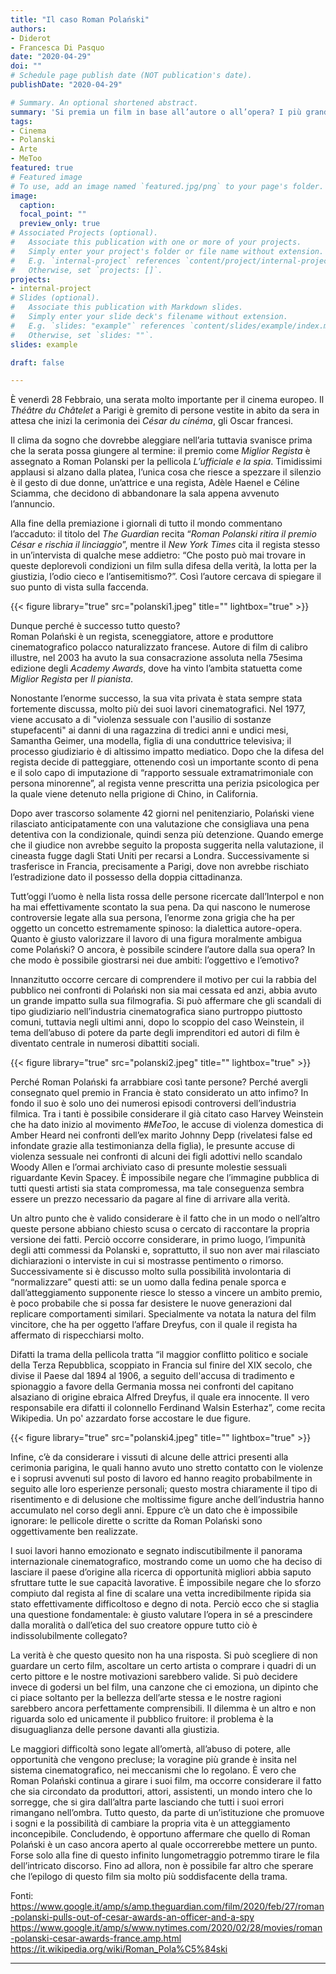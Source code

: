 ```yaml
---
title: "Il caso Roman Polański"
authors:
- Diderot
- Francesca Di Pasquo
date: "2020-04-29"
doi: ""
# Schedule page publish date (NOT publication's date).
publishDate: "2020-04-29"

# Summary. An optional shortened abstract.
summary: 'Si premia un film in base all’autore o all’opera? I più grandi mostri sacri della Settima Arte sono divenuti tali perché davvero  geniali o perché sono stati girati da registi celebri? Nel perenne diverbio tra uomo ed opera, Diderot inaugura la rubrica di cinema analizzando il caso Roman Polanski, le ragioni del suo successo, ma anche i dubbi circa la figura di un grande regista che ancora una volta nella sua carriera è al centro di discussioni e proteste.'
tags:
- Cinema
- Polanski
- Arte
- MeToo
featured: true
# Featured image
# To use, add an image named `featured.jpg/png` to your page's folder.
image:
  caption:
  focal_point: ""
  preview_only: true
# Associated Projects (optional).
#   Associate this publication with one or more of your projects.
#   Simply enter your project's folder or file name without extension.
#   E.g. `internal-project` references `content/project/internal-project/index.md`.
#   Otherwise, set `projects: []`.
projects:
- internal-project
# Slides (optional).
#   Associate this publication with Markdown slides.
#   Simply enter your slide deck's filename without extension.
#   E.g. `slides: "example"` references `content/slides/example/index.md`.
#   Otherwise, set `slides: ""`.
slides: example

draft: false

---
```

È venerdì 28 Febbraio, una serata molto importante per il cinema europeo.
Il *Théâtre du Châtelet* a Parigi è gremito di persone vestite in abito da sera in attesa che inizi la cerimonia dei *César du cinéma*, gli Oscar francesi.


Il clima da sogno che dovrebbe aleggiare nell’aria tuttavia svanisce prima che la serata possa giungere al termine: il premio come *Miglior Regista* è assegnato a Roman Polanski per la pellicola *L’ufficiale e la spia*.
Timidissimi applausi si alzano dalla platea, l’unica cosa che riesce a spezzare il silenzio è il gesto di due donne, un’attrice e una regista, Adèle Haenel e Céline Sciamma, che decidono di abbandonare la sala appena avvenuto l’annuncio.


Alla fine della premiazione i giornali di tutto il mondo commentano l’accaduto: il titolo del *The Guardian* recita “*Roman Polanski ritira il premio César e rischia il linciaggio*”, mentre il *New York Times* cita il regista stesso in un’intervista di qualche mese addietro: “Che posto può mai trovare in queste deplorevoli condizioni un film sulla difesa della verità, la lotta per la giustizia, l’odio cieco e l’antisemitismo?”. Così l’autore cercava di spiegare il suo punto di vista sulla faccenda.

{{< figure library="true" src="polanski1.jpeg" title="" lightbox="true" >}}

Dunque perché è successo tutto questo?  
Roman Polański è un regista, sceneggiatore, attore e produttore cinematografico polacco naturalizzato francese. Autore di film di calibro illustre, nel 2003 ha avuto la sua consacrazione assoluta nella 75esima edizione degli *Academy Awards*, dove ha vinto l’ambita statuetta come *Miglior Regista* per *Il pianista*.

 Nonostante l’enorme successo, la sua vita privata è stata sempre stata fortemente discussa, molto più dei suoi lavori cinematografici. Nel 1977, viene accusato a di "violenza sessuale con l'ausilio di sostanze stupefacenti" ai danni di una ragazzina di tredici anni e undici mesi, Samantha Geimer, una modella, figlia di una conduttrice televisiva; il processo giudiziario è di altissimo impatto mediatico. Dopo che la difesa del regista decide di patteggiare, ottenendo così un importante sconto di pena e il solo capo di imputazione di “rapporto sessuale extramatrimoniale con persona minorenne”, al regista venne prescritta una perizia psicologica per la quale viene detenuto nella prigione di Chino, in California.

 Dopo aver trascorso solamente 42 giorni nel penitenziario, Polański viene rilasciato anticipatamente con una valutazione che consigliava una pena detentiva con la condizionale, quindi senza più detenzione. Quando emerge che il giudice non avrebbe seguito la proposta suggerita nella valutazione, il cineasta fugge dagli Stati Uniti per recarsi a Londra. Successivamente si trasferisce in Francia, precisamente a Parigi, dove non avrebbe rischiato l’estradizione dato il possesso della doppia cittadinanza.

Tutt’oggi l’uomo è nella lista rossa delle persone ricercate dall’Interpol e non ha mai effettivamente scontato la sua pena.
Da qui nascono le numerose controversie legate alla sua persona, l’enorme zona grigia che ha per oggetto un concetto estremamente spinoso: la dialettica autore-opera.
Quanto è giusto valorizzare il lavoro di una figura moralmente ambigua come Polański?
O ancora, è possibile scindere l’autore dalla sua opera? In che modo è possibile giostrarsi nei due ambiti: l’oggettivo e l’emotivo?

Innanzitutto occorre cercare di comprendere il motivo per cui la rabbia del pubblico nei confronti di Polański non sia mai cessata ed anzi, abbia avuto un grande impatto sulla sua filmografia. Si può affermare che gli scandali di tipo giudiziario nell’industria cinematografica siano purtroppo piuttosto comuni, tuttavia negli ultimi anni, dopo lo scoppio del caso Weinstein, il tema dell’abuso di potere da parte degli imprenditori ed autori di film è diventato centrale in numerosi dibattiti sociali.

{{< figure library="true" src="polanski2.jpeg" title="" lightbox="true" >}}

Perché Roman Polański fa arrabbiare così tante persone? Perché avergli consegnato quel premio in Francia è stato considerato un atto infimo?
In fondo il suo è solo uno dei numerosi episodi controversi dell’industria filmica.
Tra i tanti è possibile considerare il già citato caso Harvey Weinstein che ha dato inizio al movimento *#MeToo*, le accuse di violenza domestica di Amber Heard nei confronti dell’ex marito Johnny Depp (rivelatesi false ed infondate grazie alla testimonianza della figlia), le presunte accuse di violenza sessuale nei confronti di alcuni dei figli adottivi nello scandalo Woody Allen e l’ormai archiviato caso di presunte molestie sessuali riguardante Kevin Spacey. È impossibile negare che l’immagine pubblica di tutti questi artisti sia stata compromessa, ma tale conseguenza sembra essere un prezzo necessario da pagare al fine di arrivare alla verità.


Un altro punto che è valido considerare è il fatto che in un modo o nell’altro queste persone abbiano chiesto scusa o cercato di raccontare la propria versione dei fatti.
Perciò occorre considerare, in primo luogo, l’impunità degli atti commessi da Polanski e, soprattutto, il suo non aver mai rilasciato dichiarazioni o interviste in cui si mostrasse pentimento o rimorso. Successivamente si è discusso molto sulla possibilità involontaria di “normalizzare” questi atti: se un uomo dalla fedina penale sporca e dall’atteggiamento supponente riesce lo stesso a vincere un ambito premio, è poco probabile che si possa far desistere le nuove generazioni dal replicare comportamenti similari. Specialmente va notata la natura del film vincitore, che ha per oggetto l’affare Dreyfus, con il quale il regista ha affermato di rispecchiarsi molto.


Difatti la trama della pellicola tratta “il maggior conflitto politico e sociale della Terza Repubblica, scoppiato in Francia sul finire del XIX secolo, che divise il Paese dal 1894 al 1906, a seguito dell'accusa di tradimento e spionaggio a favore della Germania mossa nei confronti del capitano alsaziano di origine ebraica Alfred Dreyfus, il quale era innocente. Il vero responsabile era difatti il colonnello Ferdinand Walsin Esterhaz”, come recita Wikipedia.
Un po' azzardato forse accostare le due figure.

{{< figure library="true" src="polanski4.jpeg" title="" lightbox="true" >}}

Infine, c’è da considerare i vissuti di alcune delle attrici presenti alla cerimonia parigina, le quali hanno avuto uno stretto contatto con le violenze e i soprusi avvenuti sul posto di lavoro ed hanno reagito probabilmente in seguito alle loro esperienze personali; questo mostra chiaramente il tipo di risentimento e di delusione che moltissime figure anche dell’industria hanno accumulato nel corso degli anni. Eppure c’è un dato che è impossibile ignorare: le pellicole dirette o scritte da Roman Polański sono oggettivamente ben realizzate. 

I suoi lavori hanno emozionato e segnato indiscutibilmente il panorama internazionale cinematografico, mostrando come un uomo che ha deciso di lasciare il paese d’origine alla ricerca di opportunità migliori abbia saputo sfruttare tutte le sue capacità lavorative. È impossibile negare che lo sforzo compiuto dal regista al fine di scalare una vetta incredibilmente ripida sia stato effettivamente difficoltoso e degno di nota.
Perciò ecco che si staglia una questione fondamentale: è giusto valutare l’opera in sé a prescindere dalla moralità o dall’etica del suo creatore oppure tutto ciò è indissolubilmente collegato?


La verità è che questo quesito non ha una risposta. Si può scegliere di non guardare un certo film, ascoltare un certo artista o comprare i quadri di un certo pittore e le nostre motivazioni sarebbero valide. Si può decidere invece di godersi un bel film, una canzone che ci emoziona, un dipinto che ci piace soltanto per la bellezza dell’arte stessa e le nostre ragioni sarebbero ancora perfettamente comprensibili. Il dilemma è un altro e non riguarda solo ed unicamente il pubblico fruitore: il problema è la disuguaglianza delle persone davanti alla giustizia.


Le maggiori difficoltà sono legate all’omertà, all’abuso di potere, alle opportunità che vengono precluse; la voragine più grande è insita nel sistema cinematografico, nei meccanismi che lo regolano. È vero che Roman Polański continua a girare i suoi film, ma occorre considerare il fatto che sia circondato da produttori, attori, assistenti, un mondo intero che lo sorregge, che si gira dall’altra parte lasciando che tutti i suoi errori rimangano nell’ombra. Tutto questo, da parte di un’istituzione che promuove i sogni e la possibilità di cambiare la propria vita è un atteggiamento inconcepibile.
Concludendo, è opportuno affermare che quello di Roman Polański è un caso ancora aperto al quale occorrerebbe mettere un punto.
Forse solo alla fine di questo infinito lungometraggio potremmo tirare le fila dell’intricato discorso. Fino ad allora, non è possibile far altro che sperare che l’epilogo di questo film sia molto più soddisfacente della trama.

Fonti:
https://www.google.it/amp/s/amp.theguardian.com/film/2020/feb/27/roman-polanski-pulls-out-of-cesar-awards-an-officer-and-a-spy
https://www.google.it/amp/s/www.nytimes.com/2020/02/28/movies/roman-polanski-cesar-awards-france.amp.html
https://it.wikipedia.org/wiki/Roman_Pola%C5%84ski


---
